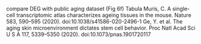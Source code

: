 compare DEG with public aging dataset (Fig 6f)
Tabula Muris, C. A single-cell transcriptomic atlas characterizes ageing tissues in the mouse. Nature 583, 590–595 (2020). doi:10.1038/s41586-020-2496-1
Ge, Y. et al. The aging skin microenvironment dictates stem cell behavior. Proc Natl Acad Sci U S A 117, 5339–5350 (2020). doi:10.1073/pnas.1901720117
